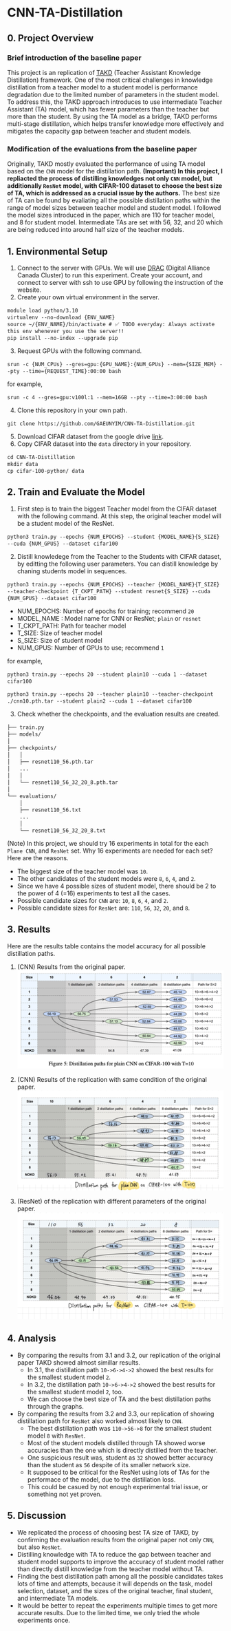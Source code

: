 # CNN-TA-Distillation


## 0. Project Overview
### Brief introduction of the baseline paper
This project is an replication of [TAKD](https://arxiv.org/pdf/1902.03393) (Teacher Assistant Knowledge Distillation) framework. One of the most critical challenges in knowledge distillation from a teacher model to a student model is performance degradation due to the limited number of parameters in the student model. To address this, the TAKD approach introduces to use intermediate Teacher Assistant (TA) model, which has fewer parameters than the teacher but more than the student. By using the TA model as a bridge, TAKD performs multi-stage distillation, which helps transfer knowledge more effectively and mitigates the capacity gap between teacher and student models.

### Modification of the evaluations from the baseline paper
Originally, TAKD mostly evaluated the performance of using TA model based on the `CNN` model for the distillation path. **(Important) In this project, I repliacted the process of distilling knowledges not only `CNN` model, but additionally `ResNet` model, with CIFAR-100 dataset to choose the best size of TA, which is addressed as a crucial issue by the authors.** The best size of TA can be found by evaliating all the possible distillation paths within the range of model sizes between teacher model and student model. I followed the model sizes introduced in the paper, which are 110 for teacher model, and 8 for student model. Intermediate TAs are set with 56, 32, and 20 which are being reduced into around half size of the teacher models.

## 1. Environmental Setup
1. Connect to the server with GPUs.
We will use [DRAC](https://alliancecan.ca/en/search?keywords=ssh) (Digital Alliance Canada Cluster) to run this experiment. Create your account, and connect to server with ssh to use GPU by following the instruction of the website.
2. Create your own virtual environment in the server.
```
module load python/3.10
virtualenv --no-download {ENV_NAME}
source ~/{ENV_NAME}/bin/activate # ✅ TODO everyday: Always activate this env whenever you use the server!!
pip install --no-index --upgrade pip
```
3. Request GPUs with the following command.
```
srun -c {NUM_CPUs} --gres=gpu:{GPU_NAME}:{NUM_GPUs} --mem={SIZE_MEM} --pty --time={REQUEST_TIME}:00:00 bash
```
for example,
```
srun -c 4 --gres=gpu:v100l:1 --mem=16GB --pty --time=3:00:00 bash
```
4. Clone this repository in your own path.
```
git clone https://github.com/GAEUNYIM/CNN-TA-Distillation.git
```
5. Download CIFAR dataset from the google drive [link](https://drive.google.com/drive/folders/1mUncKdoadQGLvQopjCbAc8byEWtvlx2t?usp=sharing).
6. Copy CIFAR dataset into the `data` directory in your repository.
```
cd CNN-TA-Distillation
mkdir data
cp cifar-100-python/ data
```

## 2. Train and Evaluate the Model
1. First step is to train the biggest Teacher model from the CIFAR dataset with the following command. At this step, the original teacher model will be a student model of the ResNet.
```
python3 train.py --epochs {NUM_EPOCHS} --student {MODEL_NAME}{S_SIZE} --cuda {NUM_GPUS} --dataset cifar100
```

2. Distill knowledege from the Teacher to the Students with CIFAR dataset, by editting the following user parameters. You can distill knowledge by chaning students model in sequences.
```
python3 train.py --epochs {NUM_EPOCHS} --teacher {MODEL_NAME}{T_SIZE} --teacher-checkpoint {T_CKPT_PATH} --student resnet{S_SIZE} --cuda {NUM_GPUS} --dataset cifar100
```
- NUM_EPOCHS: Number of epochs for training; recommend `20`
- MODEL_NAME : Model name for CNN or ResNet; `plain` or `resnet`
- T_CKPT_PATH: Path for teacher model
- T_SIZE: Size of teacher model
- S_SIZE: Size of student model
- NUM_GPUS: Number of GPUs to use; recommend `1` 

for example,
```
python3 train.py --epochs 20 --student plain10 --cuda 1 --dataset cifar100
```
```
python3 train.py --epochs 20 --teacher plain10 --teacher-checkpoint ./cnn10.pth.tar --student plain2 --cuda 1 --dataset cifar100
```
3. Check whether the checkpoints, and the evaluation results are created.
```
├── train.py
├── models/
│
├── checkpoints/
│   │
│   ├── resnet110_56.pth.tar
│   ...
│   │
│   └── resnet110_56_32_20_8.pth.tar
│
└── evaluations/
    │
    ├── resnet110_56.txt
    ...
    │
    └── resnet110_56_32_20_8.txt
```
(Note) In this project, we should try 16 experiments in total for the each `Plane CNN`, and `ResNet` set. Why 16 experiments are needed for each set? Here are the reasons.
- The biggest size of the teacher model was `10`.
- The other candidates of the student models were `8`, `6`, `4`, and `2`. 
- Since we have 4 possible sizes of student model, there should be 2 to the power of 4 (=16) experiments to test all the cases.
- Possible candidate sizes for `CNN` are: `10`, `8`, `6`, `4`, and `2`.
- Possible candidate sizes for `ResNet` are: `110`, `56`, `32`, `20`, and `8`.

## 3. Results 
Here are the results table contains the model accuracy for all possible distillation paths. 
1. (CNN) Results from the original paper.
![alt text](images/results_CNN_original_paper.png)

2. (CNN) Results of the replication with same condition of the original paper.
![alt text](images/results_CNN_replication.JPG)

3. (ResNet) of the replication with different parameters of the original paper.
![alt text](images/results_RESNET_replication.JPG)


## 4. Analysis
- By comparing the results from 3.1 and 3.2, our replication of the original paper TAKD showed almost simillar results.
    - In 3.1, the distillation path `10->6->4->2` showed the best results for the smallest student model `2`.
    - In 3.2, the distillation path `10->6->4->2` showed the best results for the smallest student model `2`, too.
    - We can choose the best size of TA and the best distillation paths through the graphs.
- By comparing the results from 3.2 and 3.3, our replication of showing distillation path for `ResNet` also worked almost likely to `CNN`.
    - The best distillation path was `110->56->8` for the smallest student model `8` with `ResNet`.
    - Most of the student models distilled through TA showed worse accuracies than the one which is directly distilled from the teacher.
    - One suspicious result was, student as `32` showed better accuracy than the student as `56` despite of its smaller network size.
    - It supposed to be critical for the ResNet using lots of TAs for the performace of the model, due to the distillation loss.
    - This could be casued by not enough experimental trial issue, or something not yet proven.

## 5. Discussion
- We replicated the process of choosing best TA size of TAKD, by confirming the evaluation results from the original paper not only `CNN`, but also `ResNet`. 
- Distilling knowledge with TA to reduce the gap between teacher and student model supports to improve the accuracy of student model rather than directly distill knowledge from the teacher model without TA.
- Finding the best distillation path among all the possible candidates takes lots of time and attempts, because it will depends on the task, model selection, dataset, and the sizes of the original teacher, final student, and intermediate TA models.
- It would be better to repeat the experiments multiple times to get more accurate results. Due to the limited time, we only tried the whole experiments once. 